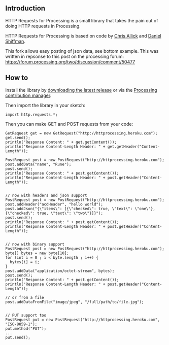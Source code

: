 Introduction
------------

HTTP Requests for Processing is a small library that takes the pain out of doing HTTP requests in Processing. 

HTTP Requests for Processing is based on code by [Chris Allick](http://chrisallick.com/) and [Daniel Shiffman](http://www.shiffman.net/).

This fork allows easy posting of json data, see bottom example. This was written in repsonse to this post on the processing forum: https://forum.processing.org/two/discussion/comment/50477

How to
------------
Install the library by [downloading the latest release](https://github.com/runemadsen/HTTProcessing/releases) or via the [Processing contribution manager](http://wiki.processing.org/w/How_to_Install_a_Contributed_Library).

Then import the library in your sketch:
    
    import http.requests.*;

Then you can make GET and POST requests from your code:

    GetRequest get = new GetRequest("http://httprocessing.heroku.com");
    get.send();
    println("Response Content: " + get.getContent());
    println("Response Content-Length Header: " + get.getHeader("Content-Length"));
    
    PostRequest post = new PostRequest("http://httprocessing.heroku.com");
    post.addData("name", "Rune");
    post.send();
    println("Response Content: " + post.getContent());
    println("Response Content-Length Header: " + post.getHeader("Content-Length"));
    

    // now with headers and json support
    PostRequest post = new PostRequest("http://httprocessing.heroku.com");
    post.addHeader("acdHeader", "hello world");
    post.addJson("{\"items\": [{\"checked\": true, \"text\": \"one\"}, {\"checked\": true, \"text\": \"two\"}]}");
    post.send();
    println("Response Content: " + post.getContent());
    println("Response Content-Length Header: " + post.getHeader("Content-Length"));


    // now with binary support
    PostRequest post = new PostRequest("http://httprocessing.heroku.com");
    byte[] bytes = new byte[10];
    for (int i = 0 ; i < byte.length ; i++) {
      bytes[i] = i;
    }
    post.addData("application/octet-stream", bytes);
    post.send();
    println("Response Content: " + post.getContent());
    println("Response Content-Length Header: " + post.getHeader("Content-Length"));
    
    // or from a file
    post.addDataFromFile("image/jpeg", "/full/path/to/file.jpg");


    // PUT support too
    PostRequest put = new PostRequest("http://httprocessing.heroku.com", "ISO-8859-1");
    put.method("PUT");
    ...
    put.send();
    
